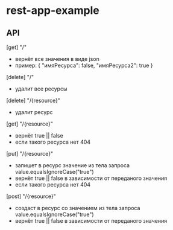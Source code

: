 # rest-app-example
## API
[get] "/"
- вернёт все значения в виде json
- пример: {
    "имяРесурса": false,
    "имяРесурса2": true
}

[delete] "/"
- удалит все ресурсы

[delete] "/{resource}"
- удалит ресурс

[get] "/{resource}"
- вернёт true || false
- если такого ресурса нет 404

[put] "/{resource}"
- запишет в ресурс значение из тела запроса value.equalsIgnoreCase("true")
- вернёт true || false  в зависимости от переданого значения
- если такого ресурса нет 404

[post] "/{resource}"
- создаст в ресурс со значением из тела запроса value.equalsIgnoreCase("true")
- вернёт true || false  в зависимости от переданого значения